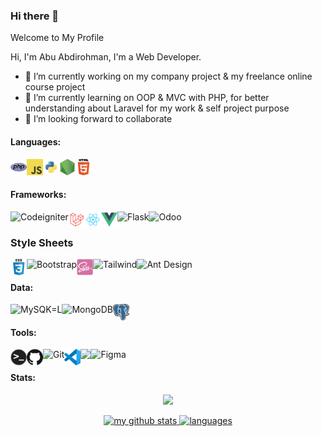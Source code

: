 ### Hi there 👋

Welcome to My Profile

Hi, I'm Abu Abdirohman, I'm a Web Developer.

- 🔭 I’m currently working on my company project & my freelance online course project
- 🌱 I’m currently learning on OOP & MVC with PHP, for better understanding about Laravel for my work & self project purpose
- 👯 I’m looking forward to collaborate

#### Languages:
<img align="left" alt="PHP" height="26" src="https://raw.githubusercontent.com/github/explore/80688e429a7d4ef2fca1e82350fe8e3517d3494d/topics/php/php.png" />
<img align="left" alt="JavaScript" height="26" src="https://raw.githubusercontent.com/github/explore/80688e429a7d4ef2fca1e82350fe8e3517d3494d/topics/javascript/javascript.png" />
<img align="left" alt="Python" height="26" src="https://raw.githubusercontent.com/github/explore/80688e429a7d4ef2fca1e82350fe8e3517d3494d/topics/python/python.png" />
<img align="left" height="26" alt="Node" src="https://raw.githubusercontent.com/github/explore/80688e429a7d4ef2fca1e82350fe8e3517d3494d/topics/nodejs/nodejs.png">
<img align="" height="26" alt="HTML5" src="https://raw.githubusercontent.com/indramahkota/indramahkota.github.io/master/assets/githubs/brandlogo/html5.png" />

#### Frameworks:
<img align="left" height="26" alt="Codeigniter" src="https://codeigniter.com/assets/icons/ci-footer.png">
<img align="left" height="26" alt="Laravel" src="https://raw.githubusercontent.com/github/explore/80688e429a7d4ef2fca1e82350fe8e3517d3494d/topics/laravel/laravel.png">
<img align="left" height="26" alt="React" src="https://raw.githubusercontent.com/github/explore/80688e429a7d4ef2fca1e82350fe8e3517d3494d/topics/react/react.png"> 
<img align="left" height="26" alt="Vue" src="https://raw.githubusercontent.com/github/explore/80688e429a7d4ef2fca1e82350fe8e3517d3494d/topics/vue/vue.png">  
<img align="left" height="26" alt="Flask" src="https://encrypted-tbn0.gstatic.com/images?q=tbn:ANd9GcSjhRKGtcgQFvvVKAL2ESvFSqqIQJnkZoOdviO9WJPufRKF01P6XcnMc8S_J16kvoy-H9U&usqp=CAU">
<img align="" height="26" alt="Odoo"  src="https://storage.googleapis.com/datanyze-data/technologies/dc0e4c2910231a89a064766850635e9dbb006903.png">
<!-- <img align="left" height="26" src="https://github.com/tailwindlabs/tailwindcss/raw/master/.github/logo-light.svg"> -->

### Style Sheets
<img align="left" height="26" alt="CSS" src="https://raw.githubusercontent.com/indramahkota/indramahkota.github.io/master/assets/githubs/brandlogo/css3.png" />
<!-- <img align="left" height="26" alt="Bootstrap" src="https://raw.githubusercontent.com/github/explore/80688e429a7d4ef2fca1e82350fe8e3517d3494d/topics/bootstrap/bootstrap.png" /> -->
<img align="left" height="26" alt="Bootstrap" src="https://upload.wikimedia.org/wikipedia/commons/b/b2/Bootstrap_logo.svg" />
<img align="left" height="26" alt="SASS" src="https://raw.githubusercontent.com/indramahkota/indramahkota.github.io/master/assets/githubs/brandlogo/sass.png"/>
<img align="left" height="26" alt="Tailwind" src="https://tailwindcss.com/_next/static/media/social-square.b622e290e82093c36cca57092ffe494f.jpg" />
<img align="" height="26" alt="Ant Design" src="https://gw.alipayobjects.com/zos/rmsportal/KDpgvguMpGfqaHPjicRK.svg"/>

#### Data: 
<img align="left" height="26" alt="MySQK=L" src="https://pngimg.com/uploads/mysql/mysql_PNG23.png">  
<img align="left" height="26" alt="MongoDB" src="https://1000logos.net/wp-content/uploads/2020/08/MongoDB-Emblem.jpg">
<img align="left" height="26" alt="PostgreSQL" src="https://raw.githubusercontent.com/github/explore/80688e429a7d4ef2fca1e82350fe8e3517d3494d/topics/postgresql/postgresql.png">  
<br />

#### Tools:
<img align="left" alt="Terminal"  height="26" src="https://raw.githubusercontent.com/github/explore/80688e429a7d4ef2fca1e82350fe8e3517d3494d/topics/terminal/terminal.png" />
<img align="left" alt="GitHub"  height="26"src="https://raw.githubusercontent.com/github/explore/78df643247d429f6cc873026c0622819ad797942/topics/github/github.png" />
<img align="left" alt="Git" height="26" src="https://git-scm.com/images/logos/downloads/Git-Icon-1788C.png">
<img align="left" alt="Visual Studio Code"  height="26" src="https://raw.githubusercontent.com/github/explore/78df643247d429f6cc873026c0622819ad797942/topics/visual-studio-code/visual-studio-code.png" />
<img align="left" height="26" src="https://logodix.com/logo/1741467.jpg">
<img align="" alt="Figma"  height="26" src="https://i.pinimg.com/originals/17/06/c9/1706c9f16bd08eb5e03f1df3e0a94a1c.png" />
<br/ >

#### Stats:  

<!-- thropy -->
<a href="https://abuabdirohamn4.github.io">
    <p align="center">
        <img src="https://github-profile-trophy.vercel.app/?username=abuabdirohman4&column=7&theme=onedark"/>
    </p>
</a>

<!-- status codes -->
<a align="center" href="https://abuabdirohman4.github.io">
    <p align="center">
    <img src="https://github-readme-stats.vercel.app/api?username=abuabdirohman4&show_icons=true&theme=radical" alt="my github stats" width="420"/>&nbsp;<img src="https://github-readme-stats.vercel.app/api/top-langs/?username=abuabdirohman4&hide=css,tsql,blade,%20jupyter+notebook&langs_count=10&theme=radical&layout=compact" alt="languages" height="165">
    </p>
</a>

<!--
**abuabdirohman4/abuabdirohman4** is a ✨ _special_ ✨ repository because its `README.md` (this file) appears on your GitHub profile.

Here are some ideas to get you started:

- 🔭 I’m currently working on ...
- 🌱 I’m currently learning ...
- 👯 I’m looking to collaborate on ...
- 🤔 I’m looking for help with ...
- 💬 Ask me about ...
- 📫 How to reach me: ...
- 😄 Pronouns: ...
- ⚡ Fun fact: ...
-->


<!-- Daftar Repo Yang Pernah Ada, tapi Hilang
- sc-04-react-flask-app 
- sc-05-react-comp
- sc-06-react-prawito
- sc-07-react-routing
- sc-08-annotation
- sc-09-bwa-mern
- sc-10-react-text
- sc-11-scraping
- sc-13-bwa-mydoctor
-->

